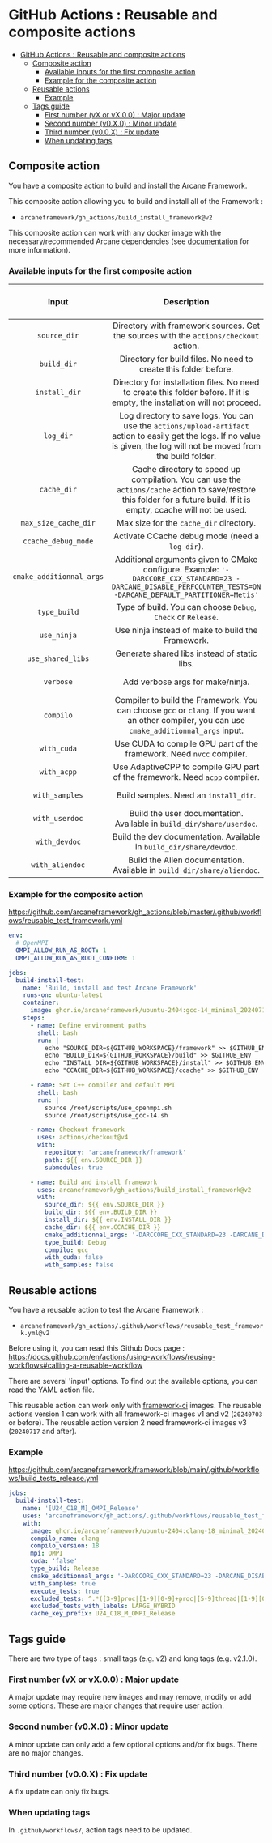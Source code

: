 # GitHub Actions : Reusable and composite actions

- [GitHub Actions : Reusable and composite actions](#github-actions--reusable-and-composite-actions)
  - [Composite action](#composite-action)
    - [Available inputs for the first composite action](#available-inputs-for-the-first-composite-action)
    - [Example for the composite action](#example-for-the-composite-action)
  - [Reusable actions](#reusable-actions)
    - [Example](#example)
  - [Tags guide](#tags-guide)
    - [First number (vX or vX.0.0) : Major update](#first-number-vx-or-vx00--major-update)
    - [Second number (v0.X.0) : Minor update](#second-number-v0x0--minor-update)
    - [Third number (v0.0.X) : Fix update](#third-number-v00x--fix-update)
    - [When updating tags](#when-updating-tags)


## Composite action
You have a composite action to build and install the Arcane Framework.

This composite action allowing you to build and install all of the Framework :
  - `arcaneframework/gh_actions/build_install_framework@v2`

This composite action can work with any docker image with the necessary/recommended Arcane dependencies (see [documentation](https://arcaneframework.github.io/arcane/userdoc/html/d0/d6e/arcanedoc_build_install_prerequisites.html) for more information).

### Available inputs for the first composite action
| Input | Description | Required (Default value) |
| :---: |    :---:    | :---: |
| `source_dir`  | Directory with framework sources. Get the sources with the `actions/checkout` action.  | Yes |
| `build_dir`  | Directory for build files. No need to create this folder before.  | Yes |
| `install_dir`  | Directory for installation files. No need to create this folder before. If it is empty, the installation will not proceed. | No () |
| `log_dir`  | Log directory to save logs. You can use the `actions/upload-artifact` action to easily get the logs. If no value is given, the log will not be moved from the build folder. | No () |
| `cache_dir`  | Cache directory to speed up compilation. You can use the `actions/cache` action to save/restore this folder for a future build. If it is empty, ccache will not be used. | No () |
| `max_size_cache_dir`  | Max size for the `cache_dir` directory. | No (`5G`) |
| `ccache_debug_mode`  | Activate CCache debug mode (need a `log_dir`). | No (`false`) |
| `cmake_additionnal_args`  | Additional arguments given to CMake configure. Example: `'-DARCCORE_CXX_STANDARD=23 -DARCANE_DISABLE_PERFCOUNTER_TESTS=ON -DARCANE_DEFAULT_PARTITIONER=Metis'`  | No () |
| `type_build`  | Type of build. You can choose `Debug`, `Check` or `Release`.  | No (`Release`) |
| `use_ninja`  | Use ninja instead of make to build the Framework.  | No (`true`) |
| `use_shared_libs`  | Generate shared libs instead of static libs.  | No (`true`) |
| `verbose`  | Add verbose args for make/ninja.  | No (`false`) |
| `compilo`  | Compiler to build the Framework. You can choose `gcc` or `clang`. If you want an other compiler, you can use `cmake_additionnal_args` input.  | No (`gcc`) |
| `with_cuda`  | Use CUDA to compile GPU part of the framework. Need `nvcc` compiler.  | No (`false`) |
| `with_acpp`  | Use AdaptiveCPP to compile GPU part of the framework. Need `acpp` compiler.  | No (`false`) |
| `with_samples`  | Build samples. Need an `install_dir`. | No (`false`) |
| `with_userdoc`  | Build the user documentation. Available in `build_dir/share/userdoc`. | No (`false`) |
| `with_devdoc`  | Build the dev documentation. Available in `build_dir/share/devdoc`. | No (`false`) |
| `with_aliendoc`  | Build the Alien documentation. Available in `build_dir/share/aliendoc`. | No (`false`) |

### Example for the composite action
https://github.com/arcaneframework/gh_actions/blob/master/.github/workflows/reusable_test_framework.yml
```yml
env:
  # OpenMPI
  OMPI_ALLOW_RUN_AS_ROOT: 1
  OMPI_ALLOW_RUN_AS_ROOT_CONFIRM: 1

jobs:
  build-install-test:
    name: 'Build, install and test Arcane Framework'
    runs-on: ubuntu-latest
    container:
      image: ghcr.io/arcaneframework/ubuntu-2404:gcc-14_minimal_20240717
    steps:
      - name: Define environment paths
        shell: bash
        run: |
          echo "SOURCE_DIR=${GITHUB_WORKSPACE}/framework" >> $GITHUB_ENV
          echo "BUILD_DIR=${GITHUB_WORKSPACE}/build" >> $GITHUB_ENV
          echo "INSTALL_DIR=${GITHUB_WORKSPACE}/install" >> $GITHUB_ENV
          echo "CCACHE_DIR=${GITHUB_WORKSPACE}/ccache" >> $GITHUB_ENV

      - name: Set C++ compiler and default MPI
        shell: bash
        run: |
          source /root/scripts/use_openmpi.sh
          source /root/scripts/use_gcc-14.sh

      - name: Checkout framework
        uses: actions/checkout@v4
        with:
          repository: 'arcaneframework/framework'
          path: ${{ env.SOURCE_DIR }}
          submodules: true

      - name: Build and install framework
        uses: arcaneframework/gh_actions/build_install_framework@v2
        with:
          source_dir: ${{ env.SOURCE_DIR }}
          build_dir: ${{ env.BUILD_DIR }}
          install_dir: ${{ env.INSTALL_DIR }}
          cache_dir: ${{ env.CCACHE_DIR }}
          cmake_additionnal_args: '-DARCCORE_CXX_STANDARD=23 -DARCANE_DISABLE_PERFCOUNTER_TESTS=ON -DARCANE_DEFAULT_PARTITIONER=Metis'
          type_build: Debug
          compilo: gcc
          with_cuda: false
          with_samples: false
```

## Reusable actions
You have a reusable action to test the Arcane Framework :
- `arcaneframework/gh_actions/.github/workflows/reusable_test_framework.yml@v2`

Before using it, you can read this Github Docs page : https://docs.github.com/en/actions/using-workflows/reusing-workflows#calling-a-reusable-workflow

There are several 'input' options. To find out the available options, you can read the YAML action file.

This reusable action can work only with [framework-ci](https://github.com/arcaneframework/framework-ci) images. The reusable actions version 1 can work with all framework-ci images v1 and v2 (`20240703` or before). The reusable action version 2 need framework-ci images v3 (`20240717` and after).


### Example
https://github.com/arcaneframework/framework/blob/main/.github/workflows/build_tests_release.yml
```yml
jobs:
  build-install-test:
    name: '[U24_C18_M]_OMPI_Release'
    uses: 'arcaneframework/gh_actions/.github/workflows/reusable_test_framework.yml@v2'
    with:
      image: ghcr.io/arcaneframework/ubuntu-2404:clang-18_minimal_20240717
      compilo_name: clang
      compilo_version: 18
      mpi: OMPI
      cuda: 'false'
      type_build: Release
      cmake_additionnal_args: '-DARCCORE_CXX_STANDARD=23 -DARCANE_DISABLE_PERFCOUNTER_TESTS=ON -DARCANE_DEFAULT_PARTITIONER=Metis'
      with_samples: true
      execute_tests: true
      excluded_tests: ^.*([3-9]proc|[1-9][0-9]+proc|[5-9]thread|[1-9][0-9]+thread).*$
      excluded_tests_with_labels: LARGE_HYBRID
      cache_key_prefix: U24_C18_M_OMPI_Release
```
## Tags guide

There are two type of tags : small tags (e.g. v2) and long tags (e.g. v2.1.0).

### First number (vX or vX.0.0) : Major update

A major update may require new images and may remove, modify or add some options.
These are major changes that require user action.

### Second number (v0.X.0) : Minor update

A minor update can only add a few optional options and/or fix bugs.
There are no major changes.

### Third number (v0.0.X) : Fix update

A fix update can only fix bugs.

### When updating tags
In `.github/workflows/`, action tags need to be updated.

